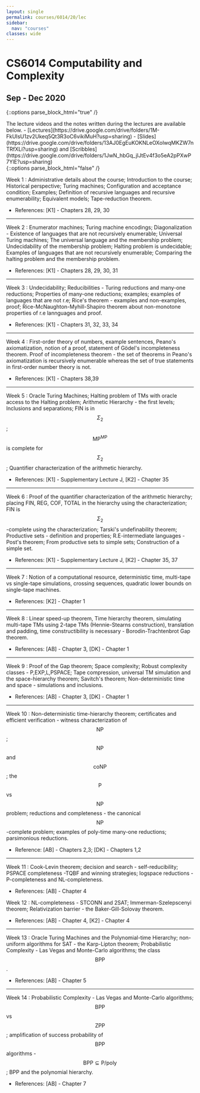 ```yaml
---
layout: single
permalink: courses/6014/20/lec
sidebar:
  nav: "courses"
classes: wide
---
```


# CS6014 Computability and Complexity
## Sep - Dec 2020

{::options parse_block_html="true" /}
<div class="notice--info">
The lecture videos and the notes written during the lectures are available below.
- [Lectures](https://drive.google.com/drive/folders/1M-FkUIsU1zv2Ukeq5Qt3R3oC6vikiMuH?usp=sharing)
- [Slides](https://drive.google.com/drive/folders/13AJ0EgEuKOKNLeOXolwqMKZW7nTRfXLi?usp=sharing) and [Scribbles](https://drive.google.com/drive/folders/1JwN_hbGq_jlJtEv4f3o5eA2pPXwP7YlE?usp=sharing)
</div>
{::options parse_block_html="false" /}

Week 1
: Administrative details about the course; Introduction to the course; Historical perspective; Turing machines; Configuration and acceptance condition; Examples; Definition of recursive languages and recursive enumerability; Equivalent models; Tape-reduction theorem.
- References: [K1] - Chapters 28, 29, 30

---

Week 2
: Enumerator machines; Turing machine encodings; Diagonalization - Existence of languages that are not recursively enumerable; Universal Turing machines; The universal language and the membership problem; Undecidability of the membership problem; Halting problem is undecidable; Examples of languages that are not recursively enumerable; Comparing the halting problem and the membership problem.
- References: [K1] - Chapters 28, 29, 30, 31

---

Week 3
: Undecidability; Reducibilities - Turing reductions and many-one reductions; Properties of many-one reductions; examples; examples of languages that are not r.e; Rice's theorem - examples and non-examples, proof; Rice-McNaughton-Myhill-Shapiro theorem about non-monotone properties of r.e lannguages and proof.
- References: [K1] - Chapters 31, 32, 33, 34

---

Week 4
: First-order theory of numbers, example sentences, Peano's axiomatization, notion of a proof, statement of Gödel's incompleteness theorem. Proof of incompleteness theorem - the set of theorems in Peano's axiomatization is recursively enumerable whereas the set of true statements in first-order number theory is not.
- References: [K1] - Chapters 38,39

---

Week 5
: Oracle Turing Machines; Halting problem of TMs with oracle access to the Halting problem; Arithmetic Hierarchy - the first levels; Inclusions and separations; FIN is in $$\Sigma_2$$; $$\text{MP}^{\text{MP}}$$ is complete for $$\Sigma_2$$; Quantifier characterization of the arithmetic hierarchy.
- References: [K1] - Supplementary Lecture J, [K2] - Chapter 35

---

Week 6
: Proof of the quantifier characterization of the arithmetic hierarchy; placing FIN, REG, COF, TOTAL in the hierarchy using the characterization; FIN is $$\Sigma_2$$-complete using the characterization; Tarski's undefinability theorem; Productive sets - definition and properties; R.E-intermediate languages - Post's theorem; From productive sets to simple sets; Construction of a simple set.
- References: [K1] - Supplementary Lecture J, [K2] - Chapter 35, 37

---

Week 7
: Notion of a computational resource, deterministic time, multi-tape vs single-tape simulations, crossing sequences, quadratic lower bounds on single-tape machines.
- References: [K2] - Chapter 1

---

Week 8
: Linear speed-up theorem, Time hierarchy theorem, simulating multi-tape TMs using 2-tape TMs (Hennie-Stearns construction), translation and padding, time constructibility is necessary - Borodin-Trachtenbrot Gap theorem.
- References: [AB] - Chapter 3, [DK] - Chapter 1

---

Week 9
: Proof of the Gap theorem; Space complexity; Robust complexity classes - P,EXP,L,PSPACE; Tape compression, universal TM simulation and the space-hierarchy theorem; Savitch's theorem; Non-deterministic time and space - simulations and inclusions.
- References: [AB] - Chapter 3, [DK] - Chapter 1

---

Week 10
: Non-deterministic time-hierarchy theorem; certificates and efficient verification - witness characterization of $$\mathsf{NP}$$; $$\mathsf{NP}$$ and $$\mathsf{coNP}$$; the $$\mathsf{P}$$ vs $$\mathsf{NP}$$ problem; reductions and completeness - the canonical $$\mathsf{NP}$$-complete problem; examples of poly-time many-one reductions; parsimonious reductions.
- Reference: [AB] - Chapters 2,3; [DK] - Chapters 1,2

---

Week 11
: Cook-Levin theorem; decision and search - self-reducibility; PSPACE completeness -TQBF and winning strategies; logspace reductions - P-completeness and NL-completeness.
- References: [AB] - Chapter 4

Week 12
: NL-completeness - STCONN and 2SAT; Immerman-Szelepscenyi theorem; Relativization barrier - the Baker-Gill-Solovay theorem.
- References: [AB] - Chapter 4, [K2] - Chapter 4

---

Week 13
: Oracle Turing Machines and the Polynomial-time Hierarchy; non-uniform algorithms for SAT - the Karp-Lipton theorem; Probabilistic Complexity - Las Vegas and Monte-Carlo algorithms; the class $$\mathsf{BPP}$$.
- References: [AB] - Chapter 5

---

Week 14
: Probabilistic Complexity - Las Vegas and Monte-Carlo algorithms; $$\mathsf{BPP}$$ vs $$\mathsf{ZPP}$$; amplification of success probability of $$\mathsf{BPP}$$ algorithms - $$\mathsf{BPP} \subseteq \mathsf{P}/\mathsf{poly}$$; BPP and the polynomial hierarchy.
- References: [AB] - Chapter 7
